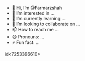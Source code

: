 - 👋 Hi, I’m @Farmarzshah
- 👀 I’m interested in ...
- 🌱 I’m currently learning ...
- 💞️ I’m looking to collaborate on ...
- 📫 How to reach me ...
- 😄 Pronouns: ...
- ⚡ Fun fact: ...

<!---
Farmarzshah/Farmarzshah is a ✨ special ✨ repository because its `README.md` (this file) appears on your GitHub profile.
You can click the Preview link to take a look at your changes.
--->
id<7253396610>
